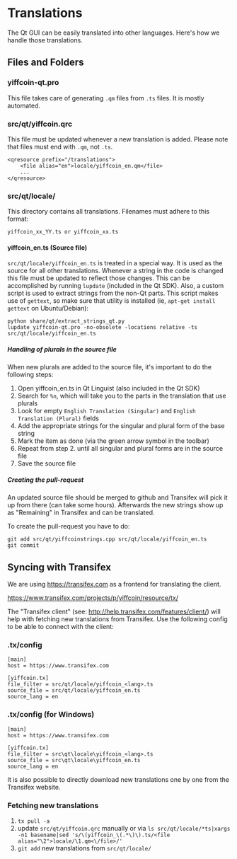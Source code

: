 Translations
============

The Qt GUI can be easily translated into other languages. Here's how we
handle those translations.

Files and Folders
-----------------

### yiffcoin-qt.pro

This file takes care of generating `.qm` files from `.ts` files. It is mostly
automated.

### src/qt/yiffcoin.qrc

This file must be updated whenever a new translation is added. Please note that
files must end with `.qm`, not `.ts`.

    <qresource prefix="/translations">
        <file alias="en">locale/yiffcoin_en.qm</file>
        ...
    </qresource>

### src/qt/locale/

This directory contains all translations. Filenames must adhere to this format:

    yiffcoin_xx_YY.ts or yiffcoin_xx.ts

#### yiffcoin_en.ts (Source file)

`src/qt/locale/yiffcoin_en.ts` is treated in a special way. It is used as the
source for all other translations. Whenever a string in the code is changed
this file must be updated to reflect those changes. This can be accomplished
by running `lupdate` (included in the Qt SDK). Also, a custom script is used
to extract strings from the non-Qt parts. This script makes use of `gettext`,
so make sure that utility is installed (ie, `apt-get install gettext` on 
Ubuntu/Debian):

    python share/qt/extract_strings_qt.py
    lupdate yiffcoin-qt.pro -no-obsolete -locations relative -ts src/qt/locale/yiffcoin_en.ts
    
##### Handling of plurals in the source file

When new plurals are added to the source file, it's important to do the following steps:

1. Open yiffcoin_en.ts in Qt Linguist (also included in the Qt SDK)
2. Search for `%n`, which will take you to the parts in the translation that use plurals
3. Look for empty `English Translation (Singular)` and `English Translation (Plural)` fields
4. Add the appropriate strings for the singular and plural form of the base string
5. Mark the item as done (via the green arrow symbol in the toolbar)
6. Repeat from step 2. until all singular and plural forms are in the source file
7. Save the source file

##### Creating the pull-request

An updated source file should be merged to github and Transifex will pick it
up from there (can take some hours). Afterwards the new strings show up as "Remaining"
in Transifex and can be translated.

To create the pull-request you have to do:

    git add src/qt/yiffcoinstrings.cpp src/qt/locale/yiffcoin_en.ts
    git commit

Syncing with Transifex
----------------------

We are using https://transifex.com as a frontend for translating the client.

https://www.transifex.com/projects/p/yiffcoin/resource/tx/

The "Transifex client" (see: http://help.transifex.com/features/client/)
will help with fetching new translations from Transifex. Use the following
config to be able to connect with the client:

### .tx/config

    [main]
    host = https://www.transifex.com

    [yiffcoin.tx]
    file_filter = src/qt/locale/yiffcoin_<lang>.ts
    source_file = src/qt/locale/yiffcoin_en.ts
    source_lang = en
    
### .tx/config (for Windows)

    [main]
    host = https://www.transifex.com

    [yiffcoin.tx]
    file_filter = src\qt\locale\yiffcoin_<lang>.ts
    source_file = src\qt\locale\yiffcoin_en.ts
    source_lang = en

It is also possible to directly download new translations one by one from the Transifex website.

### Fetching new translations

1. `tx pull -a`
2. update `src/qt/yiffcoin.qrc` manually or via
   `ls src/qt/locale/*ts|xargs -n1 basename|sed 's/\(yiffcoin_\(.*\)\).ts/<file alias="\2">locale/\1.qm<\/file>/'`
3. `git add` new translations from `src/qt/locale/`
